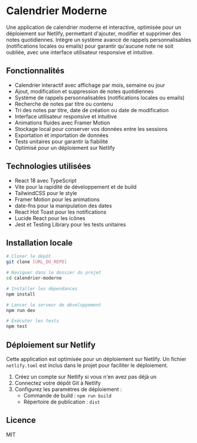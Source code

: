 # Calendrier Moderne

Une application de calendrier moderne et interactive, optimisée pour un déploiement sur Netlify, permettant d'ajouter, modifier et supprimer des notes quotidiennes. Intègre un système avancé de rappels personnalisables (notifications locales ou emails) pour garantir qu'aucune note ne soit oubliée, avec une interface utilisateur responsive et intuitive.

## Fonctionnalités

- Calendrier interactif avec affichage par mois, semaine ou jour
- Ajout, modification et suppression de notes quotidiennes
- Système de rappels personnalisables (notifications locales ou emails)
- Recherche de notes par titre ou contenu
- Tri des notes par titre, date de création ou date de modification
- Interface utilisateur responsive et intuitive
- Animations fluides avec Framer Motion
- Stockage local pour conserver vos données entre les sessions
- Exportation et importation de données
- Tests unitaires pour garantir la fiabilité
- Optimisé pour un déploiement sur Netlify

## Technologies utilisées

- React 18 avec TypeScript
- Vite pour la rapidité de développement et de build
- TailwindCSS pour le style
- Framer Motion pour les animations
- date-fns pour la manipulation des dates
- React Hot Toast pour les notifications
- Lucide React pour les icônes
- Jest et Testing Library pour les tests unitaires

## Installation locale

```bash
# Cloner le dépôt
git clone [URL_DU_REPO]

# Naviguer dans le dossier du projet
cd calendrier-moderne

# Installer les dépendances
npm install

# Lancer le serveur de développement
npm run dev

# Exécuter les tests
npm test
```

## Déploiement sur Netlify

Cette application est optimisée pour un déploiement sur Netlify. Un fichier `netlify.toml` est inclus dans le projet pour faciliter le déploiement.

1. Créez un compte sur Netlify si vous n'en avez pas déjà un
2. Connectez votre dépôt Git à Netlify
3. Configurez les paramètres de déploiement :
   - Commande de build : `npm run build`
   - Répertoire de publication : `dist`

## Licence

MIT
